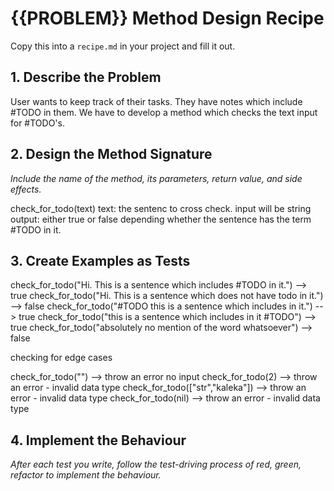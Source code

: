 # {{PROBLEM}} Method Design Recipe

Copy this into a `recipe.md` in your project and fill it out.

## 1. Describe the Problem

User wants to keep track of their tasks. They have notes which include #TODO in them. 
We have to develop a method which checks the text input for #TODO's.

## 2. Design the Method Signature

_Include the name of the method, its parameters, return value, and side effects._

check_for_todo(text)
text: the sentenc to cross check. input will be string
output: either true or false depending whether the sentence has the term #TODO in it.

## 3. Create Examples as Tests

check_for_todo("Hi. This is a sentence which includes #TODO in it.") --> true
check_for_todo("Hi. This is a sentence which does not have todo in it.") --> false
check_for_todo("#TODO this is a sentence which includes in it.") --> true
check_for_todo("this is a sentence which includes in it #TODO") --> true
check_for_todo("absolutely no mention of the word whatsoever") --> false

checking for edge cases

check_for_todo("") --> throw an error no input
check_for_todo(2) --> throw an error - invalid data type
check_for_todo(["str","kaleka"]) --> throw an error - invalid data type
check_for_todo(nil) --> throw an error - invalid data type

## 4. Implement the Behaviour

_After each test you write, follow the test-driving process of red, green, refactor to implement the behaviour._
